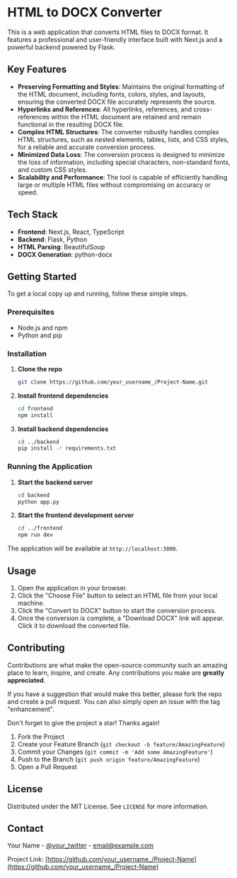 # HTML to DOCX Converter

This is a web application that converts HTML files to DOCX format. It features a professional and user-friendly interface built with Next.js and a powerful backend powered by Flask.

## Key Features

*   **Preserving Formatting and Styles**: Maintains the original formatting of the HTML document, including fonts, colors, styles, and layouts, ensuring the converted DOCX file accurately represents the source.
*   **Hyperlinks and References**: All hyperlinks, references, and cross-references within the HTML document are retained and remain functional in the resulting DOCX file.
*   **Complex HTML Structures**: The converter robustly handles complex HTML structures, such as nested elements, tables, lists, and CSS styles, for a reliable and accurate conversion process.
*   **Minimized Data Loss**: The conversion process is designed to minimize the loss of information, including special characters, non-standard fonts, and custom CSS styles.
*   **Scalability and Performance**: The tool is capable of efficiently handling large or multiple HTML files without compromising on accuracy or speed.

## Tech Stack

*   **Frontend**: Next.js, React, TypeScript
*   **Backend**: Flask, Python
*   **HTML Parsing**: BeautifulSoup
*   **DOCX Generation**: python-docx

## Getting Started

To get a local copy up and running, follow these simple steps.

### Prerequisites

*   Node.js and npm
*   Python and pip

### Installation

1.  **Clone the repo**
    ```sh
    git clone https://github.com/your_username_/Project-Name.git
    ```
2.  **Install frontend dependencies**
    ```sh
    cd frontend
    npm install
    ```
3.  **Install backend dependencies**
    ```sh
    cd ../backend
    pip install -r requirements.txt
    ```

### Running the Application

1.  **Start the backend server**
    ```sh
    cd backend
    python app.py
    ```
2.  **Start the frontend development server**
    ```sh
    cd ../frontend
    npm run dev
    ```

The application will be available at `http://localhost:3000`.

## Usage

1.  Open the application in your browser.
2.  Click the "Choose File" button to select an HTML file from your local machine.
3.  Click the "Convert to DOCX" button to start the conversion process.
4.  Once the conversion is complete, a "Download DOCX" link will appear. Click it to download the converted file.

## Contributing

Contributions are what make the open-source community such an amazing place to learn, inspire, and create. Any contributions you make are **greatly appreciated**.

If you have a suggestion that would make this better, please fork the repo and create a pull request. You can also simply open an issue with the tag "enhancement".

Don't forget to give the project a star! Thanks again!

1.  Fork the Project
2.  Create your Feature Branch (`git checkout -b feature/AmazingFeature`)
3.  Commit your Changes (`git commit -m 'Add some AmazingFeature'`)
4.  Push to the Branch (`git push origin feature/AmazingFeature`)
5.  Open a Pull Request

## License

Distributed under the MIT License. See `LICENSE` for more information.

## Contact

Your Name - [@your_twitter](https://twitter.com/your_twitter) - email@example.com

Project Link: [https://github.com/your_username_/Project-Name](https://github.com/your_username_/Project-Name)
